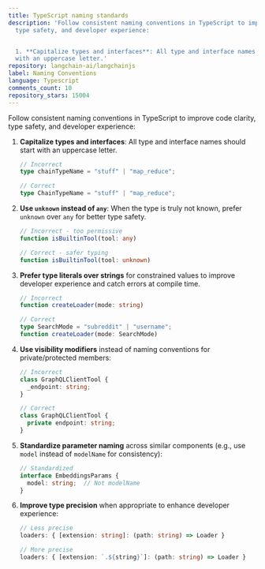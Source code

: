 ```yaml
---
title: TypeScript naming standards
description: 'Follow consistent naming conventions in TypeScript to improve code clarity,
  type safety, and developer experience:


  1. **Capitalize types and interfaces**: All type and interface names should start
  with an uppercase letter.'
repository: langchain-ai/langchainjs
label: Naming Conventions
language: Typescript
comments_count: 10
repository_stars: 15004
---
```


Follow consistent naming conventions in TypeScript to improve code clarity, type safety, and developer experience:

1. **Capitalize types and interfaces**: All type and interface names should start with an uppercase letter.
   ```typescript
   // Incorrect
   type chainTypeName = "stuff" | "map_reduce";
   
   // Correct
   type ChainTypeName = "stuff" | "map_reduce";
   ```

2. **Use `unknown` instead of `any`**: When the type is truly not known, prefer `unknown` over `any` for better type safety.
   ```typescript
   // Incorrect - too permissive
   function isBuiltinTool(tool: any)
   
   // Correct - safer typing
   function isBuiltinTool(tool: unknown)
   ```

3. **Prefer type literals over strings** for constrained values to improve developer experience and catch errors at compile time.
   ```typescript
   // Incorrect
   function createLoader(mode: string)
   
   // Correct
   type SearchMode = "subreddit" | "username";
   function createLoader(mode: SearchMode)
   ```

4. **Use visibility modifiers** instead of naming conventions for private/protected members:
   ```typescript
   // Incorrect
   class GraphQLClientTool {
     _endpoint: string;
   }
   
   // Correct
   class GraphQLClientTool {
     private endpoint: string;
   }
   ```

5. **Standardize parameter naming** across similar components (e.g., use `model` instead of `modelName` for consistency):
   ```typescript
   // Standardized
   interface EmbeddingsParams {
     model: string;  // Not modelName
   }
   ```

6. **Improve type precision** when appropriate to enhance developer experience:
   ```typescript
   // Less precise
   loaders: { [extension: string]: (path: string) => Loader }
   
   // More precise
   loaders: { [extension: `.${string}`]: (path: string) => Loader }
   ```
